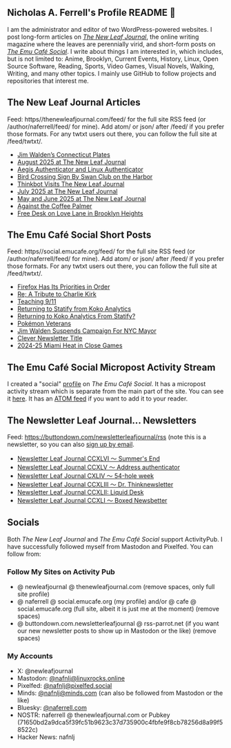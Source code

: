 ## Nicholas A. Ferrell's Profile README 👋

I am the administrator and editor of two WordPress-powered websites. I post long-form articles on [*The New Leaf Journal*](https://thenewleafjournal.com/), the online writing magazine where the leaves are perennially virid, and short-form posts on [*The Emu Café Social*](https://social.emucafe.org/). I write about things I am interested in, which includes, but is not limited to: Anime, Brooklyn, Current Events, History, Linux, Open Source Software, Reading, Sports, Video Games, Visual Novels, Walking, Writing, and many other topics. I mainly use GitHub to follow projects and repositories that interest me.

## The New Leaf Journal Articles

Feed: https//thenewleafjournal.com/feed/ for the full site RSS feed (or /author/naferrell/feed/ for mine). Add atom/ or json/ after /feed/ if you prefer those formats. For any twtxt users out there, you can follow the full site at /feed/twtxt/.

<!-- BLOG-POST-LIST:START -->
- [Jim Walden’s Connecticut Plates](https://thenewleafjournal.com/jim-waldens-connecticut-plates/)
- [August 2025 at The New Leaf Journal](https://thenewleafjournal.com/august-2025-at-the-new-leaf-journal/)
- [Aegis Authenticator and Linux Authenticator](https://thenewleafjournal.com/aegis-authenticator-and-linux-authenticator/)
- [Bird Crossing Sign By Swan Club on the Harbor](https://thenewleafjournal.com/bird-crossing-sign-by-swan-club-on-the-harbor/)
- [Thinkbot Visits The New Leaf Journal](https://thenewleafjournal.com/thinkbot-visits-the-new-leaf-journal/)
- [July 2025 at The New Leaf Journal](https://thenewleafjournal.com/july-2025-at-the-new-leaf-journal/)
- [May and June 2025 at The New Leaf Journal](https://thenewleafjournal.com/may-and-june-2025-at-the-new-leaf-journal/)
- [Against the Coffee Palmer](https://thenewleafjournal.com/against-the-coffee-palmer/)
- [Free Desk on Love Lane in Brooklyn Heights](https://thenewleafjournal.com/free-desk-on-love-lane-in-brooklyn-heights/)
<!-- BLOG-POST-LIST:END -->

## The Emu Café Social Short Posts

Feed: https//social.emucafe.org/feed/ for the full site RSS feed (or /author/naferrell/feed/ for mine). Add atom/ or json/ after /feed/ if you prefer those formats. For any twtxt users out there, you can follow the full site at /feed/twtxt/.

<!-- ECS-POST-LIST:START -->
- [Firefox Has Its Priorities in Order](https://social.emucafe.org/naferrell/firefox-has-its-priorities-in-order/)
- [Re; A Tribute to Charlie Kirk](https://social.emucafe.org/naferrell/re-a-tribute-to-charlie-kirk-09-11-2025/)
- [Teaching 9/11](https://social.emucafe.org/naferrell/teaching-9-11-2025/)
- [Returning to Statify from Koko Analytics](https://social.emucafe.org/naferrell/returning-to-statify-from-koko-09-09-2025/)
- [Returning to Koko Analytics From Statify?](https://social.emucafe.org/naferrell/returning-to-koko-analytics-from-statify-09-09-2025/)
- [Pokémon Veterans](https://social.emucafe.org/naferrell/pokemon-veterans-09-08-2025/)
- [Jim Walden Suspends Campaign For NYC Mayor](https://social.emucafe.org/naferrell/jim-walden-suspends-campaign-for-nyc-mayor-09-07-2025/)
- [Clever Newsletter Title](https://social.emucafe.org/naferrell/clever-newsletter-title-09-06-2025/)
- [2024-25 Miami Heat in Close Games](https://social.emucafe.org/naferrell/2024-25-miami-heat-in-close-games-09-05-2025/)
<!-- ECS-POST-LIST:END -->

## The Emu Café Social Micropost Activity Stream

I created a "social" [profile](https://social.emucafe.org/patrons/naferrell/profile/) on *The Emu Café Social*. It has a micropost activity stream which is separate from the main part of the site. You can see it [here](https://social.emucafe.org/patrons/naferrell/). It has an [ATOM feed](https://social.emucafe.org/patrons/naferrell/activity/feed/atom/) if you want to add it to your reader.

## The Newsletter Leaf Journal... Newsletters

Feed: https://buttondown.com/newsletterleafjournal/rss (note this is a newsletter, so you can also [sign up by email](https://buttondown.com/newsletterleafjournal#subscribe-form).

<!-- NLLJ-POST-LIST:START -->
- [Newsletter Leaf Journal CCXLVI 〜 Summer&#39;s End](https://buttondown.com/newsletterleafjournal/archive/246/)
- [Newsletter Leaf Journal CCXLV 〜 Address authenticator](https://buttondown.com/newsletterleafjournal/archive/245/)
- [Newsletter Leaf Journal CXLIV 〜 54-hole week](https://buttondown.com/newsletterleafjournal/archive/244/)
- [Newsletter Leaf Journal CCXLIII 〜 Dr. Thinknewsletter](https://buttondown.com/newsletterleafjournal/archive/243/)
- [Newsletter Leaf Journal CCXLII: Liquid Desk](https://buttondown.com/newsletterleafjournal/archive/242/)
- [Newsletter Leaf Journal CCXLI 〜 Boxed Newsbetter](https://buttondown.com/newsletterleafjournal/archive/241/)
<!-- NLLJ-POST-LIST:END -->

## Socials

Both *The New Leaf Journal* and *The Emu Café Social* support ActivityPub. I have successfully followed myself from Mastodon and Pixelfed. You can follow from:

### Follow My Sites on Activity Pub

* @ newleafjournal @ thenewleafjournal.com (remove spaces, only full site profile)
* @ naferrell @ social.emucafe.org (my profile) and/or @ cafe @ social.emucafe.org (full site, albeit it is just me at the moment) (remove spaces)
* @ buttondown.com.newsletterleafjournal @ rss-parrot.net (if you want our new newsletter posts to show up in Mastodon or the like) (remove spaces)

### My Accounts

* X: @newleafjournal
* Mastodon: [@nafnlj@linuxrocks.online](https://linuxrocks.online/@nafnlj)
* Pixelfed: [@nafnlj@pixelfed.social](https://pixelfed.social/nafnlj)
* Minds: [@nafnlj@minds.com](https://www.minds.com/nafnlj/) (can also be followed from Mastodon or the like)
* Bluesky: [@naferrell.com](https://bsky.app/profile/naferrell.com)
* NOSTR: naferrell @ thenewleafjournal.com or Pubkey (71650bd2a9dca5f39fc51b9623c37d735900c4fbfe9f8cb78256d8a99f58522c)
* Hacker News: nafnlj 



<!--
**nafnlj/nafnlj** is a ✨ _special_ ✨ repository because its `README.md` (this file) appears on your GitHub profile.

Here are some ideas to get you started:

- 🔭 I’m currently working on ...
- 🌱 I’m currently learning ...
- 👯 I’m looking to collaborate on ...
- 🤔 I’m looking for help with ...
- 💬 Ask me about ...
- 📫 How to reach me: ...
- 😄 Pronouns: ...
- ⚡ Fun fact: ...
-->
